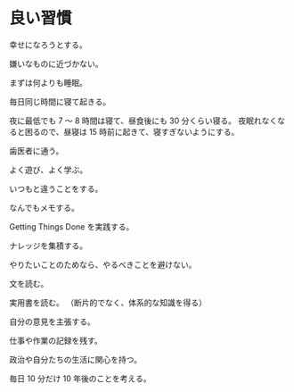 # 良い習慣

幸せになろうとする。

嫌いなものに近づかない。

まずは何よりも睡眠。

毎日同じ時間に寝て起きる。

夜に最低でも 7 〜 8 時間は寝て、昼食後にも 30 分くらい寝る。
夜眠れなくなると困るので、昼寝は 15 時前に起きて、寝すぎないようにする。

歯医者に通う。

よく遊び、よく学ぶ。

いつもと違うことをする。

なんでもメモする。

Getting Things Done を実践する。

ナレッジを集積する。

やりたいことのためなら、やるべきことを避けない。

文を読む。

実用書を読む。
（断片的でなく、体系的な知識を得る）

自分の意見を主張する。

仕事や作業の記録を残す。

政治や自分たちの生活に関心を持つ。

毎日 10 分だけ 10 年後のことを考える。
